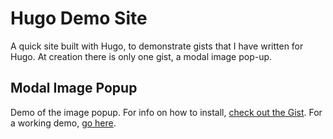 # Hugo Demo Site

A quick site built with Hugo, to demonstrate gists that I have written for Hugo. At creation there is only one gist, a modal image pop-up. 

## Modal Image Popup

Demo of the image popup. For info on how to install, [check out the Gist](https://gist.github.com/zjeaton/0cdd7e4bed9d292ab6f3d76b0369f16d).
For a working demo, [go here](https://compassionate-feynman-1e69e9.netlify.app/modal/).
